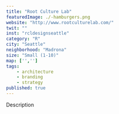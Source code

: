 ```yaml
---
title: "Root Culture Lab"
featuredImage: ./-hamburgers.png
website: "http://www.rootculturelab.com/"
twit: ""
inst: "rcldesignseattle"
category: "R"
city: "Seattle"
neighborhood: "Madrona"
size: "Small (1-10)"
map: ['','']
tags:
    - architecture
    - branding
    - strategy
published: true
---
```


Description
